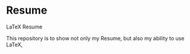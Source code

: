 Resume
======

LaTeX Resume

This repository is to show not only my Resume, but also my ability to use LaTeX,
